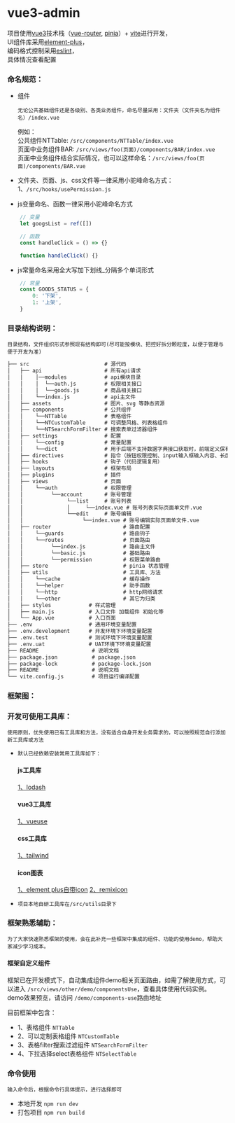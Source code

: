 # vue3-admin
项目使用[vue3](https://cn.vuejs.org/)技术栈（[vue-router](https://router.vuejs.org/), [pinia](https://pinia.vuejs.org/)）+ [vite](https://cn.vitejs.dev/)进行开发，</br>
UI组件库采用[element-plus](https://element-plus.org/zh-CN/)，</br>
编码格式控制采用[eslint](https://eslint.org/)，</br>
具体情况查看配置</br>

### 命名规范：
+ 组件
  ```
  无论公共基础组件还是各级别、各类业务组件，命名尽量采用：文件夹（文件夹名为组件名）/index.vue
  ```
  例如：</br>
  公共组件NTTable: `/src/components/NTTable/index.vue`  </br>
  页面中业务组件BAR: `/src/views/foo(页面)/components/BAR/index.vue`  </br>
  页面中业务组件结合实际情况，也可以这样命名：`/src/views/foo(页面)/components/BAR.vue`  </br>

+ 文件夹、页面、js、css文件等一律采用小驼峰命名方式：</br>
  1、`/src/hooks/usePermission.js`</br>
+ js变量命名、函数一律采用小驼峰命名方式</br>
``` javascript
    // 变量
    let googsList = ref([])

    // 函数
    const handleClick = () => {}

    function handleClick() {}
```

+ js常量命名采用全大写加下划线_分隔多个单词形式</br>
``` javascript
    // 常量
    const GOODS_STATUS = {
        0: '下架',
        1: '上架',
    }
```

### 目录结构说明：
```
目录结构，文件组织形式参照现有结构即可(尽可能按模块、把控好拆分颗粒度，以便于管理与便于开发为准)
```
```html
├── src                        # 源代码
│   ├── api                    # 所有api请求
│   │    │──modules            # api模块目录
│   │    │  └──auth.js         # 权限相关接口
│   │    │  └──goods.js        # 商品相关接口
│   │    └──index.js           # api主文件
│   ├── assets                 # 图片、svg 等静态资源
│   ├── components             # 公共组件
│   │    └──NTTable            # 表格组件
│   │    └──NTCustomTable      # 可调整风格、列表格组件
│   │    └──NTSearchFormFilter # 搜索表单过滤器组件
│   ├── settings               # 配置
│   │    └──config             # 常量配置
│   │    └──dict               # 用于后端不支持数据字典接口获取时，前端定义保有的数据字典定义目录
│   ├── directives             # 指令（按钮权限控制、input输入框输入内容、长度限制等）
│   ├── hooks                  # 钩子（代码逻辑复用）
│   ├── layouts                # 框架布局
│   ├── plugins                # 插件
│   ├── views                  # 页面
│   │    └──auth               # 权限管理
│   │         └──account       # 账号管理
│   │              └──list     # 账号列表
│   │              │     └──index.vue # 账号列表实际页面单文件.vue
│   │              └──edit     # 账号编辑
│   │                   └──index.vue # 账号编辑实际页面单文件.vue
│   ├── router                       # 路由配置
│   │    └──guards                   # 路由钩子
│   │    └──routes                   # 页面路由
│   │         └──index.js            # 路由主文件
│   │         └──basic.js            # 基础路由
│   │         └──permission          # 权限菜单路由
│   ├── store                        # pinia 状态管理
│   ├── utils                        # 工具库、方法
│   │    └──cache                    # 缓存操作
│   │    └──helper                   # 助手函数
│   │    └──http                     # http网络请求
│   │    └──other                    # 其它为归类
│   ├── styles            # 样式管理
│   ├── main.js           # 入口文件 加载组件 初始化等
│   └── App.vue           # 入口页面
├── .env                  # 通用环境变量配置
├── .env.development      # 开发环境下环境变量配置
├── .env.test             # 测试环境下环境变量配置
├── .env.uat              # UAT环境下环境变量配置
├── README                 # 说明文档
├── package.json           # package.json
├── package-lock           # package-lock.json
├── README                 # 说明文档
└── vite.config.js         # 项目运行编译配置
```

### 框架图：



### 开发可使用工具库：
```
使用原则，优先使用已有工具库和方法，没有适合自身开发业务需求的，可以按照规范自行添加新工具库或方法
```

+ `默认已经依赖安装常用工具库如下：`
    #### js工具库
    [1、lodash](https://lodash.com/)

    #### vue3工具库
    [1、vueuse](https://vueuse.org/)

    #### css工具库
    [1、tailwind](https://tailwindcss.com/docs/installation)

    #### icon图表
    [1、element plus自带icon](https://element-plus.org/zh-CN/)
    [2、remixicon](https://www.remixicon.cn/)

+ `项目本地自研工具库在/src/utils目录下`

### 框架熟悉辅助：
```
为了大家快速熟悉框架的使用，会在此补充一些框架中集成的组件、功能的使用demo，帮助大家减少学习成本。
```
#### 框架自定义组件
框架已在开发模式下，自动集成组件demo相关页面路由，如需了解使用方式，可以进入 `/src/views/other/demo/componentsUse`，查看具体使用代码实例。</br>
demo效果预览，请访问 `/demo/components-use`路由地址

目前框架中包含：
+ 1、表格组件 `NTTable`
+ 2、可以定制表格组件 `NTCustomTable`
+ 3、表格filter搜索过滤组件 `NTSearchFormFilter`
+ 4、下拉选择select表格组件 `NTSelectTable`


### 命令使用
```
输入命令后，根据命令行具体提示，进行选择即可
```
+ 本地开发 `npm run dev`
+ 打包项目 `npm run build`